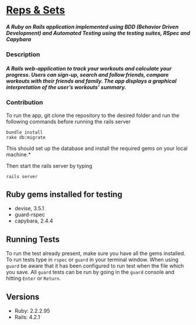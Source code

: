 # [Reps & Sets]
##### A Ruby on Rails application implemented using BDD (Behavior Driven Development) and Automated Testing using the testing suites, RSpec and Capybara

### Description
##### A Rails web-application to track your workouts and calculate your progress. Users can sign-up, search and follow friends, compare workouts with their friends and family. The app displays a graphical interpretation of the user’s workouts’ summary.

### Contribution
To run the app, git clone the repository to the desired folder and run the following commands before running the rails server

```
bundle install
rake db:migrate
```

This should set up the database and install the required gems on your local machine.*

Then start the rails server by typing
```
rails server
```
## Ruby gems installed for testing
* devise, 3.5.1
* guard-rspec
* capybara, 2.4.4

## Running Tests

To run the test already present, make sure you have all the gems installed. To run tests type in ```rspec``` or ```guard``` in your terminal window. When using ```guard``` be aware that it has been configured to run test when the file which you save. All ```guard``` tests can be run by going in the ```guard``` console and hitting ```Enter``` or ```Return```.

## Versions
* Ruby: 2.2.2.95
* Rails: 4.2.1


[reps & sets]: <http://repsandsets.herokuapp.com/>